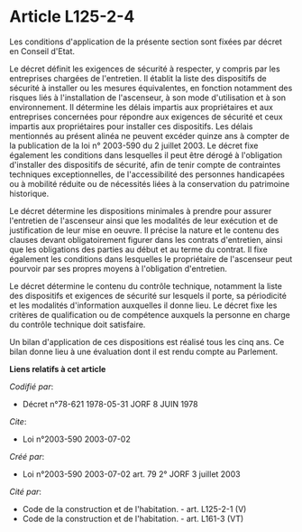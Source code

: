 # Article L125-2-4

Les conditions d'application de la présente section sont fixées par décret en Conseil d'Etat.

Le décret définit les exigences de sécurité à respecter, y compris par les entreprises chargées de l'entretien. Il établit la
liste des dispositifs de sécurité à installer ou les mesures équivalentes, en fonction notamment des risques liés à
l'installation de l'ascenseur, à son mode d'utilisation et à son environnement. Il détermine les délais impartis aux
propriétaires et aux entreprises concernées pour répondre aux exigences de sécurité et ceux impartis aux propriétaires pour
installer ces dispositifs. Les délais mentionnés au présent alinéa ne peuvent excéder quinze ans à compter de la publication
de la loi n° 2003-590 du 2 juillet 2003. Le décret fixe également les conditions dans lesquelles il peut être dérogé à
l'obligation d'installer des dispositifs de sécurité, afin de tenir compte de contraintes techniques exceptionnelles, de
l'accessibilité des personnes handicapées ou à mobilité réduite ou de nécessités liées à la conservation du patrimoine
historique.

Le décret détermine les dispositions minimales à prendre pour assurer l'entretien de l'ascenseur ainsi que les modalités de
leur exécution et de justification de leur mise en oeuvre. Il précise la nature et le contenu des clauses devant
obligatoirement figurer dans les contrats d'entretien, ainsi que les obligations des parties au début et au terme du contrat.
Il fixe également les conditions dans lesquelles le propriétaire de l'ascenseur peut pourvoir par ses propres moyens à
l'obligation d'entretien.

Le décret détermine le contenu du contrôle technique, notamment la liste des dispositifs et exigences de sécurité sur
lesquels il porte, sa périodicité et les modalités d'information auxquelles il donne lieu. Le décret fixe les critères de
qualification ou de compétence auxquels la personne en charge du contrôle technique doit satisfaire.

Un bilan d'application de ces dispositions est réalisé tous les cinq ans. Ce bilan donne lieu à une évaluation dont il est
rendu compte au Parlement.

**Liens relatifs à cet article**

_Codifié par_:

  - Décret n°78-621 1978-05-31 JORF 8 JUIN 1978

_Cite_:

  - Loi n°2003-590 2003-07-02

_Créé par_:

  - Loi n°2003-590 2003-07-02 art. 79 2° JORF 3 juillet 2003

_Cité par_:

  - Code de la construction et de l'habitation. - art. L125-2-1 (V)
  - Code de la construction et de l'habitation. - art. L161-3 (VT)

